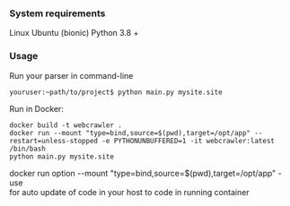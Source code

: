 ### System requirements   
Linux Ubuntu (bionic)
Python 3.8 +

### Usage   
Run your parser in command-line
```console
youruser:~path/to/project$ python main.py mysite.site
```

Run in Docker:
```console
docker build -t webcrawler .
docker run --mount "type=bind,source=$(pwd),target=/opt/app" --restart=unless-stopped -e PYTHONUNBUFFERED=1 -it webcrawler:latest /bin/bash
python main.py mysite.site
```
docker run option --mount "type=bind,source=$(pwd),target=/opt/app" - use   
for auto update of code in your host to code in running container   
